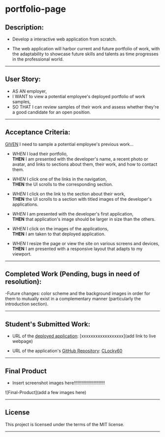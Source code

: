 # portfolio-page

## Description:

- Develop a interactive web application from scratch.

- The web application will harbor current and future portfolio of work, with the adaptability to showcase future skills and talents as time progresses in the professional world.

---

## User Story:

- AS AN employer,
- I WANT to view a potential employee's deployed portfolio of work samples,
- SO THAT I can review samples of their work and assess whether they're a good candidate for an open position.

---

## Acceptance Criteria:

<u>GIVEN</u> I need to sample a potential employee's previous work...

- <i>WHEN</i> I load their portfolio,
  <br><b>THEN</b> I am presented with the developer's name, a recent photo or avatar, and links to sections about them, their work, and how to contact them.

- <i>WHEN</i> I click one of the links in the navigation,
  <br><b>THEN</b> the UI scrolls to the corresponding section.

- <i>WHEN</i> I click on the link to the section about their work,
  <br><b>THEN</b> the UI scrolls to a section with titled images of the developer's applications.

- <i>WHEN</i> I am presented with the developer's first application,
  <br><b>THEN</b> that application's image should be larger in size than the others.

- <i>WHEN</i> I click on the images of the applications,
  <br><b>THEN</b> I am taken to that deployed application.

- <i>WHEN</i> I resize the page or view the site on various screens and devices,
  <br><b>THEN</b> I am presented with a responsive layout that adapts to my viewport.

---

## Completed Work (Pending, bugs in need of resolution):

-Future changes: color scheme and the background images in order for them to mutually exist in a complementary manner (particularly the introduction section).

---

## Student's Submitted Work:

- URL of the <u>deployed application</u>: [xxxxxxxxxxxxxxxxxx](add link to live webpage)

- URL of the application's <u>GitHub Repository</u>: [CLocky60](#)

---

## Final Product

- Insert screenshot images here!!!!!!!!!!!!!!!!!!!!!!!!!

![Final-Product](add a few images here)

---

## License

This project is licensed under the terms of the MIT license.

---
